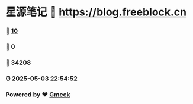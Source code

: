 # 星源笔记 :link: https://blog.freeblock.cn 
### :page_facing_up: [10](https://blog.freeblock.cn/tag.html) 
### :speech_balloon: 0 
### :hibiscus: 34208 
### :alarm_clock: 2025-05-03 22:54:52 
### Powered by :heart: [Gmeek](https://github.com/Meekdai/Gmeek)
